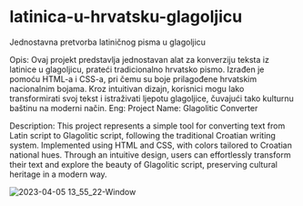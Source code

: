 # latinica-u-hrvatsku-glagoljicu
Jednostavna pretvorba latiničnog pisma u glagoljicu

Opis:
Ovaj projekt predstavlja jednostavan alat za konverziju teksta iz latinice u glagoljicu, prateći tradicionalno hrvatsko pismo. Izrađen je pomoću HTML-a i CSS-a, pri čemu su boje prilagođene hrvatskim nacionalnim bojama. Kroz intuitivan dizajn, korisnici mogu lako transformirati svoj tekst i istraživati ljepotu glagoljice, čuvajući tako kulturnu baštinu na moderni način.
Eng:
Project Name: Glagolitic Converter

Description:
This project represents a simple tool for converting text from Latin script to Glagolitic script, following the traditional Croatian writing system. Implemented using HTML and CSS, with colors tailored to Croatian national hues. Through an intuitive design, users can effortlessly transform their text and explore the beauty of Glagolitic script, preserving cultural heritage in a modern way.

![2023-04-05 13_55_22-Window](https://user-images.githubusercontent.com/76873447/230073103-b204dffb-a09d-4276-8287-87f24fce0982.png)
